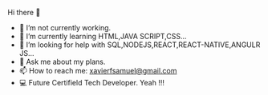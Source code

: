  Hi there 👋


- 🔭 I’m not currently working. 
- 🌱 I’m currently learning HTML,JAVA SCRIPT,CSS...
- 🤔 I’m looking for help with SQL,NODEJS,REACT,REACT-NATIVE,ANGULR JS...
- 💬 Ask me about my plans.
- 📫 How to reach me: xavierfsamuel@gmail.com
- 💻 Future Certifield Tech Developer. Yeah !!!    
